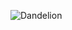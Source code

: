 ![Dandelion](https://github.com/yuankong666/Ultimate-RAT-Collection/assets/128066597/958c974f-5863-4bd0-8e2b-51dd4eb476ed)
